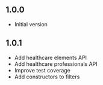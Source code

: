 ## 1.0.0

- Initial version

## 1.0.1

- Add healthcare elements API
- Add healthcare professionals API
- Improve test coverage
- Add constructors to filters
